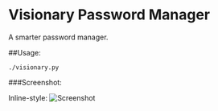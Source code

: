 # Visionary Password Manager
A smarter password manager.

##Usage:

`./visionary.py`

###Screenshot:

Inline-style: 
![Screenshot](https://github.com/libeclipse/visionary/blob/master/screenshot.png "Screenshot")
